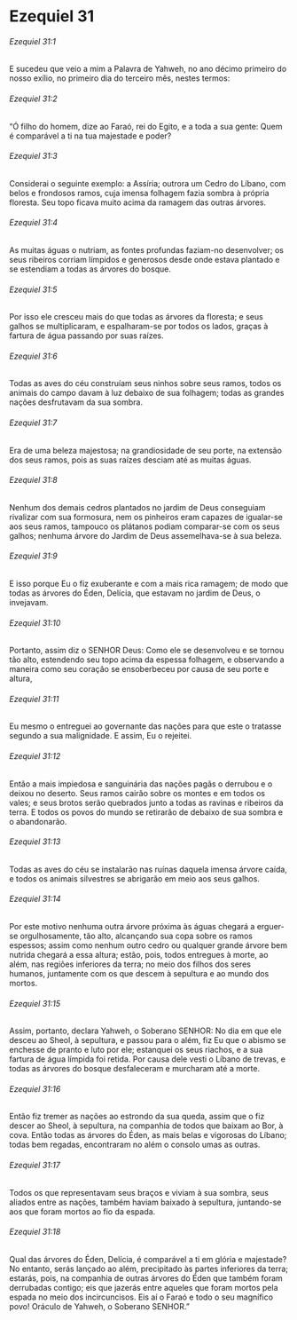 # Ezequiel 31

###### Ezequiel 31:1

E sucedeu que veio a mim a Palavra de Yahweh, no ano décimo primeiro do nosso exílio, no primeiro dia do terceiro mês, nestes termos:

###### Ezequiel 31:2

“Ó filho do homem, dize ao Faraó, rei do Egito, e a toda a sua gente: Quem é comparável a ti na tua majestade e poder?

###### Ezequiel 31:3

Considerai o seguinte exemplo: a Assíria; outrora um Cedro do Líbano, com belos e frondosos ramos, cuja imensa folhagem fazia sombra à própria floresta. Seu topo ficava muito acima da ramagem das outras árvores.

###### Ezequiel 31:4

As muitas águas o nutriam, as fontes profundas faziam-no desenvolver; os seus ribeiros corriam límpidos e generosos desde onde estava plantado e se estendiam a todas as árvores do bosque.

###### Ezequiel 31:5

Por isso ele cresceu mais do que todas as árvores da floresta; e seus galhos se multiplicaram, e espalharam-se por todos os lados, graças à fartura de água passando por suas raízes.

###### Ezequiel 31:6

Todas as aves do céu construíam seus ninhos sobre seus ramos, todos os animais do campo davam à luz debaixo de sua folhagem; todas as grandes nações desfrutavam da sua sombra.

###### Ezequiel 31:7

Era de uma beleza majestosa; na grandiosidade de seu porte, na extensão dos seus ramos, pois as suas raízes desciam até as muitas águas.

###### Ezequiel 31:8

Nenhum dos demais cedros plantados no jardim de Deus conseguiam rivalizar com sua formosura, nem os pinheiros eram capazes de igualar-se aos seus ramos, tampouco os plátanos podiam comparar-se com os seus galhos; nenhuma árvore do Jardim de Deus assemelhava-se à sua beleza.

###### Ezequiel 31:9

E isso porque Eu o fiz exuberante e com a mais rica ramagem; de modo que todas as árvores do Éden, Delícia, que estavam no jardim de Deus, o invejavam.

###### Ezequiel 31:10

Portanto, assim diz o SENHOR Deus: Como ele se desenvolveu e se tornou tão alto, estendendo seu topo acima da espessa folhagem, e observando a maneira como seu coração se ensoberbeceu por causa de seu porte e altura,

###### Ezequiel 31:11

Eu mesmo o entreguei ao governante das nações para que este o tratasse segundo a sua malignidade. E assim, Eu o rejeitei.

###### Ezequiel 31:12

Então a mais impiedosa e sanguinária das nações pagãs o derrubou e o deixou no deserto. Seus ramos cairão sobre os montes e em todos os vales; e seus brotos serão quebrados junto a todas as ravinas e ribeiros da terra. E todos os povos do mundo se retirarão de debaixo de sua sombra e o abandonarão.

###### Ezequiel 31:13

Todas as aves do céu se instalarão nas ruínas daquela imensa árvore caída, e todos os animais silvestres se abrigarão em meio aos seus galhos.

###### Ezequiel 31:14

Por este motivo nenhuma outra árvore próxima às águas chegará a erguer-se orgulhosamente, tão alto, alcançando sua copa sobre os ramos espessos; assim como nenhum outro cedro ou qualquer grande árvore bem nutrida chegará a essa altura; estão, pois, todos entregues à morte, ao além, nas regiões inferiores da terra; no meio dos filhos dos seres humanos, juntamente com os que descem à sepultura e ao mundo dos mortos.

###### Ezequiel 31:15

Assim, portanto, declara Yahweh, o Soberano SENHOR: No dia em que ele desceu ao Sheol, à sepultura, e passou para o além, fiz Eu que o abismo se enchesse de pranto e luto por ele; estanquei os seus riachos, e a sua fartura de água límpida foi retida. Por causa dele vesti o Líbano de trevas, e todas as árvores do bosque desfaleceram e murcharam até a morte.

###### Ezequiel 31:16

Então fiz tremer as nações ao estrondo da sua queda, assim que o fiz descer ao Sheol, à sepultura, na companhia de todos que baixam ao Bor, à cova. Então todas as árvores do Éden, as mais belas e vigorosas do Líbano; todas bem regadas, encontraram no além o consolo umas as outras.

###### Ezequiel 31:17

Todos os que representavam seus braços e viviam à sua sombra, seus aliados entre as nações, também haviam baixado à sepultura, juntando-se aos que foram mortos ao fio da espada.

###### Ezequiel 31:18

Qual das árvores do Éden, Delícia, é comparável a ti em glória e majestade? No entanto, serás lançado ao além, precipitado às partes inferiores da terra; estarás, pois, na companhia de outras árvores do Éden que também foram derrubadas contigo; eis que jazerás entre aqueles que foram mortos pela espada no meio dos incircuncisos. Eis aí o Faraó e todo o seu magnífico povo! Oráculo de Yahweh, o Soberano SENHOR.”

